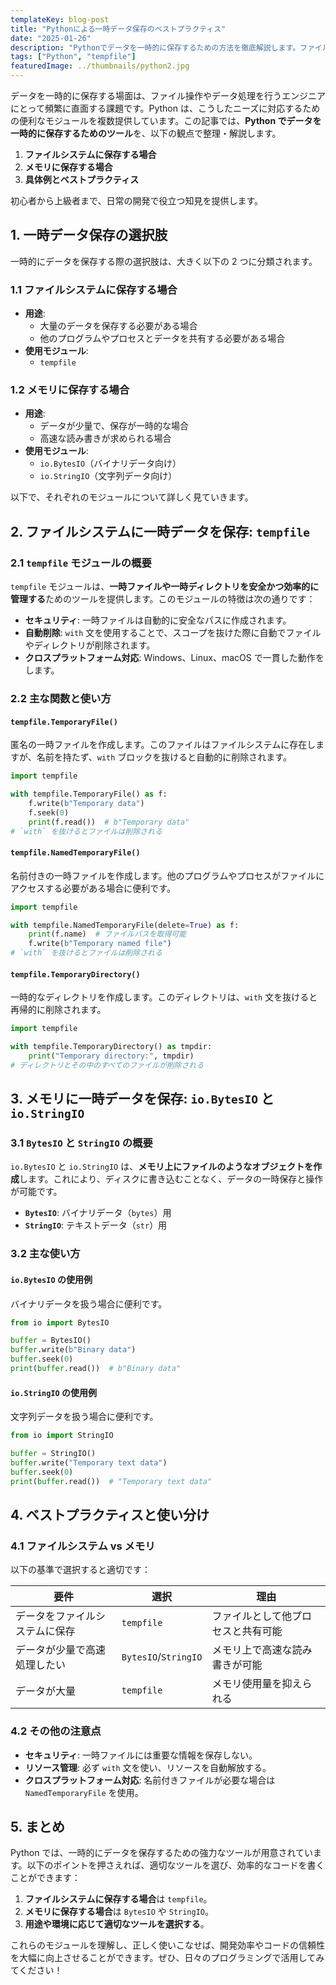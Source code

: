 ```yaml
---
templateKey: blog-post
title: "Pythonによる一時データ保存のベストプラクティス"
date: "2025-01-26"
description: "Pythonでデータを一時的に保存するための方法を徹底解説します。ファイルシステムとメモリの違い、それぞれのツールの使い分けを具体例とともに紹介します。"
tags: ["Python", "tempfile"]
featuredImage: ../thumbnails/python2.jpg
---
```


データを一時的に保存する場面は、ファイル操作やデータ処理を行うエンジニアにとって頻繁に直面する課題です。Python は、こうしたニーズに対応するための便利なモジュールを複数提供しています。この記事では、**Python でデータを一時的に保存するためのツール**を、以下の観点で整理・解説します。

1. **ファイルシステムに保存する場合**
2. **メモリに保存する場合**
3. **具体例とベストプラクティス**

初心者から上級者まで、日常の開発で役立つ知見を提供します。

## 1. 一時データ保存の選択肢

一時的にデータを保存する際の選択肢は、大きく以下の 2 つに分類されます。

### **1.1 ファイルシステムに保存する場合**

- **用途**:
  - 大量のデータを保存する必要がある場合
  - 他のプログラムやプロセスとデータを共有する必要がある場合
- **使用モジュール**:
  - `tempfile`

### **1.2 メモリに保存する場合**

- **用途**:
  - データが少量で、保存が一時的な場合
  - 高速な読み書きが求められる場合
- **使用モジュール**:
  - `io.BytesIO`（バイナリデータ向け）
  - `io.StringIO`（文字列データ向け）

以下で、それぞれのモジュールについて詳しく見ていきます。

## 2. ファイルシステムに一時データを保存: `tempfile`

### **2.1 `tempfile` モジュールの概要**

`tempfile` モジュールは、**一時ファイルや一時ディレクトリを安全かつ効率的に管理する**ためのツールを提供します。このモジュールの特徴は次の通りです：

- **セキュリティ**: 一時ファイルは自動的に安全なパスに作成されます。
- **自動削除**: `with` 文を使用することで、スコープを抜けた際に自動でファイルやディレクトリが削除されます。
- **クロスプラットフォーム対応**: Windows、Linux、macOS で一貫した動作をします。

### **2.2 主な関数と使い方**

#### **`tempfile.TemporaryFile()`**

匿名の一時ファイルを作成します。このファイルはファイルシステムに存在しますが、名前を持たず、`with` ブロックを抜けると自動的に削除されます。

```python
import tempfile

with tempfile.TemporaryFile() as f:
    f.write(b"Temporary data")
    f.seek(0)
    print(f.read())  # b"Temporary data"
# `with` を抜けるとファイルは削除される
```

#### **`tempfile.NamedTemporaryFile()`**

名前付きの一時ファイルを作成します。他のプログラムやプロセスがファイルにアクセスする必要がある場合に便利です。

```python
import tempfile

with tempfile.NamedTemporaryFile(delete=True) as f:
    print(f.name)  # ファイルパスを取得可能
    f.write(b"Temporary named file")
# `with` を抜けるとファイルは削除される
```

#### **`tempfile.TemporaryDirectory()`**

一時的なディレクトリを作成します。このディレクトリは、`with` 文を抜けると再帰的に削除されます。

```python
import tempfile

with tempfile.TemporaryDirectory() as tmpdir:
    print("Temporary directory:", tmpdir)
# ディレクトリとその中のすべてのファイルが削除される
```

## 3. メモリに一時データを保存: `io.BytesIO` と `io.StringIO`

### **3.1 `BytesIO` と `StringIO` の概要**

`io.BytesIO` と `io.StringIO` は、**メモリ上にファイルのようなオブジェクトを作成**します。これにより、ディスクに書き込むことなく、データの一時保存と操作が可能です。

- **`BytesIO`**: バイナリデータ（`bytes`）用
- **`StringIO`**: テキストデータ（`str`）用

### **3.2 主な使い方**

#### **`io.BytesIO` の使用例**

バイナリデータを扱う場合に便利です。

```python
from io import BytesIO

buffer = BytesIO()
buffer.write(b"Binary data")
buffer.seek(0)
print(buffer.read())  # b"Binary data"
```

#### **`io.StringIO` の使用例**

文字列データを扱う場合に便利です。

```python
from io import StringIO

buffer = StringIO()
buffer.write("Temporary text data")
buffer.seek(0)
print(buffer.read())  # "Temporary text data"
```

## 4. ベストプラクティスと使い分け

### **4.1 ファイルシステム vs メモリ**

以下の基準で選択すると適切です：

| 要件                           | 選択                 | 理由                               |
| ------------------------------ | -------------------- | ---------------------------------- |
| データをファイルシステムに保存 | `tempfile`           | ファイルとして他プロセスと共有可能 |
| データが少量で高速処理したい   | `BytesIO`/`StringIO` | メモリ上で高速な読み書きが可能     |
| データが大量                   | `tempfile`           | メモリ使用量を抑えられる           |

### **4.2 その他の注意点**

- **セキュリティ**: 一時ファイルには重要な情報を保存しない。
- **リソース管理**: 必ず `with` 文を使い、リソースを自動解放する。
- **クロスプラットフォーム対応**: 名前付きファイルが必要な場合は `NamedTemporaryFile` を使用。

## 5. まとめ

Python では、一時的にデータを保存するための強力なツールが用意されています。以下のポイントを押さえれば、適切なツールを選び、効率的なコードを書くことができます：

1. **ファイルシステムに保存する場合**は `tempfile`。
2. **メモリに保存する場合**は `BytesIO` や `StringIO`。
3. **用途や環境に応じて適切なツールを選択する**。

これらのモジュールを理解し、正しく使いこなせば、開発効率やコードの信頼性を大幅に向上させることができます。ぜひ、日々のプログラミングで活用してみてください！
